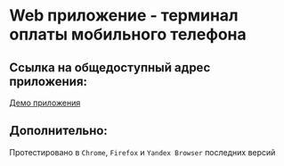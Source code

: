 # Web приложение - терминал оплаты мобильного телефона

## Ссылка на общедоступный адрес приложения:

[Демо приложения](https://payment-terminal-app.vercel.app/)

## Дополнительно:
Протестировано в `Chrome`, `Firefox` и `Yandex Browser` последних версий

